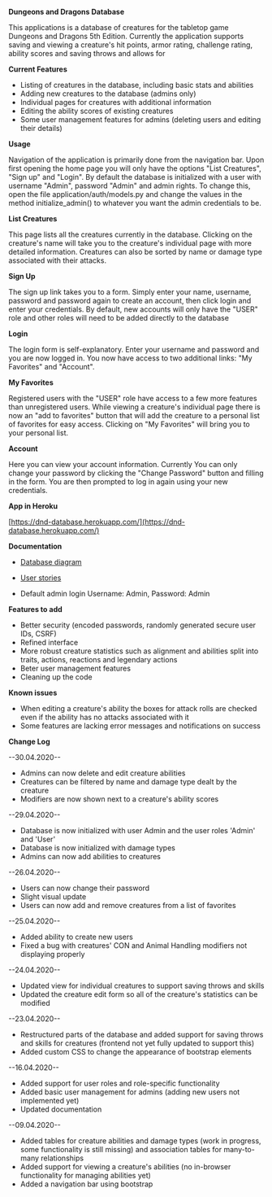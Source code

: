 **Dungeons and Dragons Database**

This applications is a database of creatures for the tabletop game Dungeons and Dragons 5th Edition. Currently the application supports saving and viewing a creature's
hit points, armor rating, challenge rating, ability scores and saving throws and allows for 

**Current Features**

* Listing of creatures in the database, including basic stats and abilities
* Adding new creatures to the database (admins only)
* Individual pages for creatures with additional information
* Editing the ability scores of existing creatures
* Some user management features for admins (deleting users and editing their details)

**Usage**

Navigation of the application is primarily done from the navigation bar. Upon first opening the home page you will only have the options "List Creatures", "Sign up" and "Login". By default the database is initialized with a user with username "Admin", password "Admin" and admin rights. To change this, open the file application/auth/models.py and change the values in the method initialize_admin() to whatever you want the admin credentials to be.

**List Creatures**

This page lists all the creatures currently in the database. Clicking on the creature's name will take you to the creature's individual page with more detailed information. Creatures can also be sorted by name or damage type associated with their attacks.

**Sign Up**

The sign up link takes you to a form. Simply enter your name, username, password and password again to  create an account, then click login and enter your credentials. By default, new accounts will only have the "USER" role and other roles will need to be added directly to the database

**Login**

The login form is self-explanatory. Enter your username and password and you are now logged in. You now have access to two additional links: "My Favorites" and "Account".

**My Favorites**

Registered users with the "USER" role have access to a few more features than unregistered users. While viewing a creature's individual page there is now an "add to favorites" button that will add the creature to a personal list of favorites for easy access. Clicking on "My Favorites" will bring you to your personal list.

**Account**

Here you can view your account information. Currently You can only change your password by clicking the "Change Password" button and filling in the form. You are then prompted to log in again using your new credentials.

**App in Heroku**

[https://dnd-database.herokuapp.com/](https://dnd-database.herokuapp.com/)

**Documentation**

* [Database diagram](https://github.com/RadicalOyster/TSOHA-20-Dungeons-and-Dragons-Database/blob/master/documentation/preliminary%20database%20diagram.png)
* [User stories](https://github.com/RadicalOyster/TSOHA-20-Dungeons-and-Dragons-Database/blob/master/documentation/user_stories.md)

* Default admin login Username: Admin, Password: Admin

**Features to add**

* Better security (encoded passwords, randomly generated secure user IDs, CSRF)
* Refined interface
* More robust creature statistics such as alignment and abilities split into traits, actions, reactions and legendary actions
* Beter user management features
* Cleaning up the code

**Known issues**

* When editing a creature's ability the boxes for attack rolls are checked even if the ability has no attacks associated with it
* Some features are lacking error messages and notifications on success

**Change Log**

--30.04.2020--
* Admins can now delete and edit creature abilities
* Creatures can be filtered by name and damage type dealt by the creature
* Modifiers are now shown next to a creature's ability scores

--29.04.2020--
* Database is now initialized with user Admin and the user roles 'Admin' and 'User'
* Database is now initialized with damage types
* Admins can now add abilities to creatures

--26.04.2020--
* Users can now change their password
* Slight visual update
* Users can now add and remove creatures from a list of favorites

--25.04.2020--
* Added ability to create new users
* Fixed a bug with creatures' CON and Animal Handling modifiers not displaying properly

--24.04.2020--
* Updated view for individual creatures to support saving throws and skills
* Updated the creature edit form so all of the creature's statistics can be modified

--23.04.2020--
* Restructured parts of the database and added support for saving throws and skills for creatures (frontend not yet fully updated to support this)
* Added custom CSS to change the appearance of bootstrap elements

--16.04.2020--
* Added support for user roles and role-specific functionality
* Added basic user management for admins (adding new users not implemented yet)
* Updated documentation

--09.04.2020--
* Added tables for creature abilities and damage types (work in progress, some functionality is still missing) and association tables for many-to-many relationships
* Added support for viewing a creature's abilities (no in-browser functionality for managing abilities yet)
* Added a navigation bar using bootstrap
